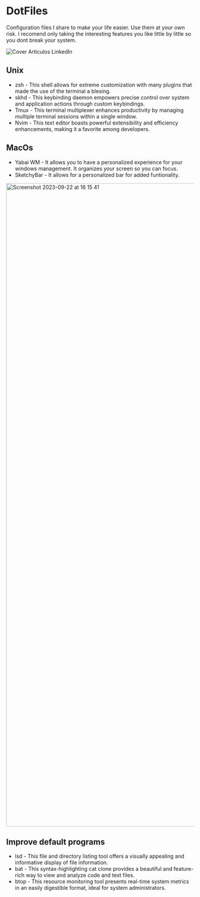 # DotFiles
Configuration files I share to make your life easier. Use them at your own risk. I recomend only taking the interesting features you like little by little so you dont break your system.

![Cover Articulos LinkedIn](https://github.com/rgsaura/DotFiles/assets/16281075/e64c10af-ef09-4b48-9f0f-7db3eff5a40d)


## Unix

- zsh - This shell allows for extreme customization with many plugins that made the use of the terminal a blesing.
- skhd - This keybinding daemon empowers precise control over system and application actions through custom keybindings.
- Tmux - This terminal multiplexer enhances productivity by managing multiple terminal sessions within a single window.
- Nvim - This text editor boasts powerful extensibility and efficiency enhancements, making it a favorite among developers.

## MacOs

- Yabai WM - It allows you to have a personalized experience for your windows management. It organizes your screen so you can focus.
- SketchyBar - It allows for a personalized bar for added funtionality.
<img width="1728" alt="Screenshot 2023-09-22 at 16 15 41" src="https://github.com/rgsaura/DotFiles/assets/16281075/c14e88b3-175a-4ad2-a970-bf8cebbe9080">


## Improve default programs

- lsd - This file and directory listing tool offers a visually appealing and informative display of file information.
- bat - This syntax-highlighting cat clone provides a beautiful and feature-rich way to view and analyze code and text files.
- btop - This resource monitoring tool presents real-time system metrics in an easily digestible format, ideal for system administrators.

